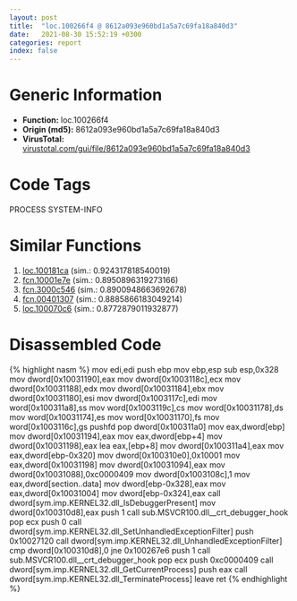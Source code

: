 ```yaml
---
layout: post
title:  "loc.100266f4 @ 8612a093e960bd1a5a7c69fa18a840d3"
date:   2021-08-30 15:52:19 +0300
categories: report
index: false
---
```


# Generic Information
- **Function:** loc.100266f4
- **Origin (md5):** 8612a093e960bd1a5a7c69fa18a840d3
- **VirusTotal:** [virustotal.com/gui/file/8612a093e960bd1a5a7c69fa18a840d3][virustotal_ref]

# Code Tags
<span class="tag" id="PROCESS">PROCESS</span>
<span class="tag" id="SYSTEM-INFO">SYSTEM-INFO</span>


# Similar Functions

1. [loc.100181ca][similar_1_ref] (sim.: 0.924317818540019)
2. [fcn.10001e7e][similar_2_ref] (sim.: 0.8950896319273166)
3. [fcn.3000c546][similar_3_ref] (sim.: 0.8900948663692678)
4. [fcn.00401307][similar_4_ref] (sim.: 0.8885866183049214)
5. [loc.100070c6][similar_5_ref] (sim.: 0.8772879011932877)


# Disassembled Code

{% highlight nasm %}
mov edi,edi
push ebp
mov ebp,esp
sub esp,0x328
mov dword[0x10031190],eax
mov dword[0x1003118c],ecx
mov dword[0x10031188],edx
mov dword[0x10031184],ebx
mov dword[0x10031180],esi
mov dword[0x1003117c],edi
mov word[0x100311a8],ss
mov word[0x1003119c],cs
mov word[0x10031178],ds
mov word[0x10031174],es
mov word[0x10031170],fs
mov word[0x1003116c],gs
pushfd 
pop dword[0x100311a0]
mov eax,dword[ebp]
mov dword[0x10031194],eax
mov eax,dword[ebp+4]
mov dword[0x10031198],eax
lea eax,[ebp+8]
mov dword[0x100311a4],eax
mov eax,dword[ebp-0x320]
mov dword[0x100310e0],0x10001
mov eax,dword[0x10031198]
mov dword[0x10031094],eax
mov dword[0x10031088],0xc0000409
mov dword[0x1003108c],1
mov eax,dword[section..data]
mov dword[ebp-0x328],eax
mov eax,dword[0x10031004]
mov dword[ebp-0x324],eax
call dword[sym.imp.KERNEL32.dll_IsDebuggerPresent]
mov dword[0x100310d8],eax
push 1
call sub.MSVCR100.dll__crt_debugger_hook
pop ecx
push 0
call dword[sym.imp.KERNEL32.dll_SetUnhandledExceptionFilter]
push 0x10027120
call dword[sym.imp.KERNEL32.dll_UnhandledExceptionFilter]
cmp dword[0x100310d8],0
jne 0x100267e6
push 1
call sub.MSVCR100.dll__crt_debugger_hook
pop ecx
push 0xc0000409
call dword[sym.imp.KERNEL32.dll_GetCurrentProcess]
push eax
call dword[sym.imp.KERNEL32.dll_TerminateProcess]
leave 
ret 
{% endhighlight %}


[similar_1_ref]: /report/loc.100181ca@01917ef1a6330a4695a0deaf2b7bc13a
[similar_2_ref]: /report/fcn.10001e7e@aa9c32ee21744d1f55f879ae83c2dc54
[similar_3_ref]: /report/fcn.3000c546@34331352e23fe6219f517c1709e63c61
[similar_4_ref]: /report/fcn.00401307@c6071f3181599e93b0f87f002ef98d72
[similar_5_ref]: /report/loc.100070c6@090dc3a8da6aa33c667b678303e4bdd6
[virustotal_ref]: https://www.virustotal.com/gui/file/8612a093e960bd1a5a7c69fa18a840d3